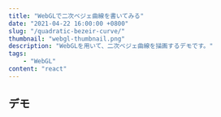 ```yaml
---
title: "WebGLで二次ベジェ曲線を書いてみる"
date: "2021-04-22 16:00:00 +0800"
slug: "/quadratic-bezeir-curve/"
thumbnail: "webgl-thumbnail.png"
description: "WebGLを用いて、二次ベジェ曲線を描画するデモです。"
tags:
    - "WebGL"
content: "react"
---
```


## デモ
